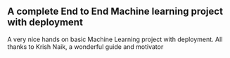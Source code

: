 ## A complete End to End Machine learning project with deployment

A very nice hands on basic Machine Learning project with deployment. All thanks to Krish Naik, a wonderful guide and motivator
